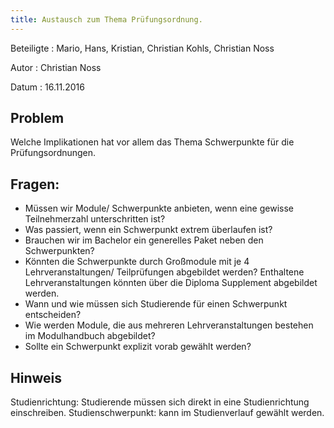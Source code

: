 ```yaml
---
title: Austausch zum Thema Prüfungsordnung.
---
```


Beteiligte
: Mario, Hans, Kristian, Christian Kohls, Christian Noss

Autor
: Christian Noss

Datum
: 16.11.2016

## Problem
Welche Implikationen hat vor allem das Thema Schwerpunkte für die Prüfungsordnungen.

## Fragen:
- Müssen wir Module/ Schwerpunkte anbieten, wenn eine gewisse Teilnehmerzahl unterschritten ist?
- Was passiert, wenn ein Schwerpunkt extrem überlaufen ist?
- Brauchen wir im Bachelor ein generelles Paket neben den Schwerpunkten?
- Könnten die Schwerpunkte durch Großmodule mit je 4 Lehrveranstaltungen/ Teilprüfungen abgebildet werden? Enthaltene Lehrveranstaltungen könnten über die Diploma Supplement abgebildet werden.
- Wann und wie müssen sich Studierende für einen Schwerpunkt entscheiden?
- Wie werden Module, die aus mehreren Lehrveranstaltungen bestehen im Modulhandbuch abgebildet?
- Sollte ein Schwerpunkt explizit vorab gewählt werden?

## Hinweis
Studienrichtung: Studierende müssen sich direkt in eine Studienrichtung einschreiben.
Studienschwerpunkt: kann im Studienverlauf gewählt werden.

 
